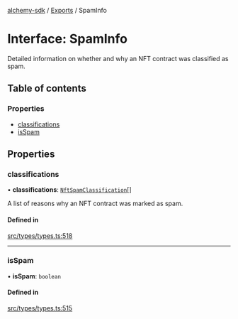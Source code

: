 [alchemy-sdk](../README.md) / [Exports](../modules.md) / SpamInfo

# Interface: SpamInfo

Detailed information on whether and why an NFT contract was classified as spam.

## Table of contents

### Properties

- [classifications](SpamInfo.md#classifications)
- [isSpam](SpamInfo.md#isspam)

## Properties

### classifications

• **classifications**: [`NftSpamClassification`](../enums/NftSpamClassification.md)[]

A list of reasons why an NFT contract was marked as spam.

#### Defined in

[src/types/types.ts:518](https://github.com/alchemyplatform/alchemy-sdk-js/blob/8b1ae5c/src/types/types.ts#L518)

___

### isSpam

• **isSpam**: `boolean`

#### Defined in

[src/types/types.ts:515](https://github.com/alchemyplatform/alchemy-sdk-js/blob/8b1ae5c/src/types/types.ts#L515)
